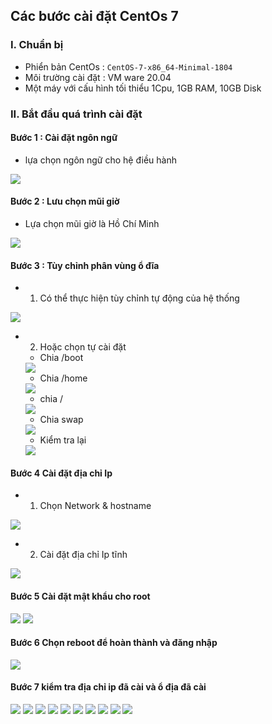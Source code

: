## Các bước cài đặt CentOs 7
### I. Chuẩn bị
- Phiển bản CentOs : `CentOS-7-x86_64-Minimal-1804`
- Môi trường cài đặt : VM ware 20.04
- Một máy với cấu hình tối thiểu 1Cpu, 1GB RAM, 10GB Disk
### II. Bắt đầu quá trình cài đặt
#### Bước 1 : Cài đặt ngôn ngữ 
- lựa chọn ngôn ngữ cho hệ điều hành 
<img src="../img/ce3.png">

#### Bước 2 : Lưu chọn mũi giờ 
- Lựa chọn mũi giờ là Hồ Chí Minh
<img src="../img/ce4.png">

#### Bước 3 : Tùy chỉnh phân vùng ổ đĩa
- 1. Có thể thực hiện tùy chỉnh tự động của hệ thống
<img src="../img/ce5.png">

- 2. Hoặc chọn tự cài đặt
    + Chia /boot
    <img src="../img/ce6.png">

    + Chia /home
    <img src="../img/ce5.png">

    + chia /
    <img src="../img/ce6.png">

    + Chia swap 
    <img src="../img/ce7.png">

    + Kiểm tra lại 
    <img src="../img/ce8.png">

#### Bước 4 Cài đặt địa chỉ Ip 
- 1. Chọn Network & hostname
<img src="../img/ce9.png">


- 2. Cài đặt địa chỉ Ip tĩnh 
<img src="../img/ce10.png">

#### Bước 5 Cài đặt mật khẩu cho root
<img src="../img/ce11.png">
<img src="../img/ce12.png">


#### Bước 6 Chọn reboot để hoàn thành và đăng nhập
<img src="../img/ce13.png">

#### Bước 7 kiểm tra địa chỉ ip đã cài và ổ địa đã cài
<img src="../img/ce14.png">
<img src="../img/ce15.png">
<img src="../img/ce16.png">
<img src="../img/ce17.png">
<img src="../img/ce18.png">
<img src="../img/ce19.png">
<img src="../img/ce20.png">
<img src="../img/ce21.png">
<img src="../img/ce22.png">
<img src="../img/ce23.png">

